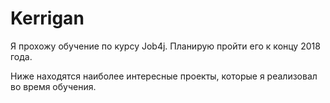 # Kerrigan

Я прохожу обучение по курсу Job4j. Планирую пройти его к концу 2018 года.

Ниже находятся наиболее интересные проекты, которые я реализовал во время обучения.